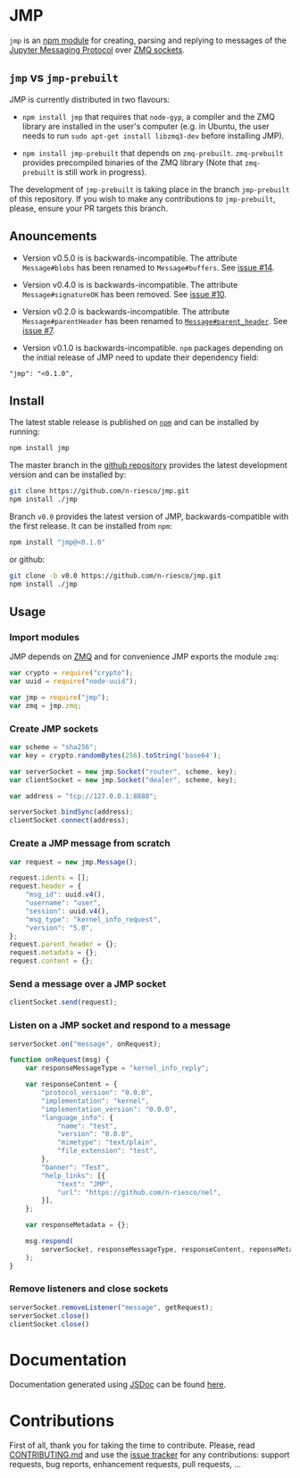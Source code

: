 # JMP

`jmp` is an [npm module](https://www.npmjs.com/) for creating, parsing and
replying to messages of the [Jupyter Messaging
Protocol](http://ipython.org/ipython-doc/stable/development/messaging.html) over
[ZMQ sockets](http://zeromq.org/bindings:node-js).


## `jmp` vs `jmp-prebuilt`

JMP is currently distributed in two flavours:

- `npm install jmp` that requires that `node-gyp`, a compiler and the ZMQ
   library are installed in the user's computer (e.g. in Ubuntu, the user needs
   to run `sudo apt-get install libzmq3-dev` before installing JMP).

- `npm install jmp-prebuilt` that depends on `zmq-prebuilt`. `zmq-prebuilt`
   provides precompiled binaries of the ZMQ library (Note that `zmq-prebuilt` is
   still work in progress).

The development of `jmp-prebuilt` is taking place in the branch `jmp-prebuilt`
of this repository. If you wish to make any contributions to `jmp-prebuilt`,
please, ensure your PR targets this branch.


## Anouncements

- Version v0.5.0 is is backwards-incompatible. The attribute
  `Message#blobs` has been renamed to `Message#buffers`.
  See [issue #14](https://github.com/n-riesco/jmp/issues/14).

- Version v0.4.0 is is backwards-incompatible. The attribute
  `Message#signatureOK` has been removed.
  See [issue #10](https://github.com/n-riesco/jmp/issues/10).

- Version v0.2.0 is backwards-incompatible. The attribute `Message#parentHeader`
  has been renamed to
  [`Message#parent_header`](http://n-riesco.github.io/jmp/module-jmp-Message.html#parent_header).
  See [issue #7](https://github.com/n-riesco/jmp/issues/7).

- Version v0.1.0 is backwards-incompatible. `npm` packages depending on the
  initial release of JMP need to update their dependency field:

```
"jmp": "<0.1.0",
```

## Install

The latest stable release is published on
[`npm`](https://www.npmjs.com/package/jmp) and can be installed by running:

```sh
npm install jmp
```

The master branch in the [github repository](https://github.com/n-riesco/jmp)
provides the latest development version and can be installed by:

```sh
git clone https://github.com/n-riesco/jmp.git
npm install ./jmp
```

Branch `v0.0` provides the latest version of JMP, backwards-compatible with the
first release. It can be installed from `npm`:

```sh
npm install "jmp@<0.1.0"
```

or github:

```sh
git clone -b v0.0 https://github.com/n-riesco/jmp.git
npm install ./jmp
```

## Usage

### Import modules

JMP depends on [ZMQ](http://zeromq.org/bindings:node-js) and for convenience JMP
exports the module `zmq`:

```js
var crypto = require("crypto");
var uuid = require("node-uuid");

var jmp = require("jmp");
var zmq = jmp.zmq;
```

### Create JMP sockets

```js
var scheme = "sha256";
var key = crypto.randomBytes(256).toString('base64');

var serverSocket = new jmp.Socket("router", scheme, key);
var clientSocket = new jmp.Socket("dealer", scheme, key);

var address = "tcp://127.0.0.1:8888";

serverSocket.bindSync(address);
clientSocket.connect(address);
```

### Create a JMP message from scratch

```js
var request = new jmp.Message();

request.idents = [];
request.header = {
    "msg_id": uuid.v4(),
    "username": "user",
    "session": uuid.v4(),
    "msg_type": "kernel_info_request",
    "version": "5.0",
};
request.parent_header = {};
request.metadata = {};
request.content = {};
```

### Send a message over a JMP socket

```js
clientSocket.send(request);
```

### Listen on a JMP socket and respond to a message

```js
serverSocket.on("message", onRequest);

function onRequest(msg) {
    var responseMessageType = "kernel_info_reply";

    var responseContent = {
        "protocol_version": "0.0.0",
        "implementation": "kernel",
        "implementation_version": "0.0.0",
        "language_info": {
            "name": "test",
            "version": "0.0.0",
            "mimetype": "text/plain",
            "file_extension": "test",
        },
        "banner": "Test",
        "help_links": [{
            "text": "JMP",
            "url": "https://github.com/n-riesco/nel",
        }],
    };

    var responseMetadata = {};

    msg.respond(
        serverSocket, responseMessageType, responseContent, reponseMetadata
    );
}
```

### Remove listeners and close sockets

```js
serverSocket.removeListener("message", getRequest);
serverSocket.close()
clientSocket.close()
```

# Documentation

Documentation generated using [JSDoc](http://usejsdoc.org/) can be found
[here](http://n-riesco.github.io/jmp/).

# Contributions

First of all, thank you for taking the time to contribute. Please, read
[CONTRIBUTING.md](https://github.com/n-riesco/jmp/blob/master/CONTRIBUTING.md)
and use the [issue tracker](https://github.com/n-riesco/jmp/issues) for any
contributions: support requests, bug reports, enhancement requests, pull
requests, ...
